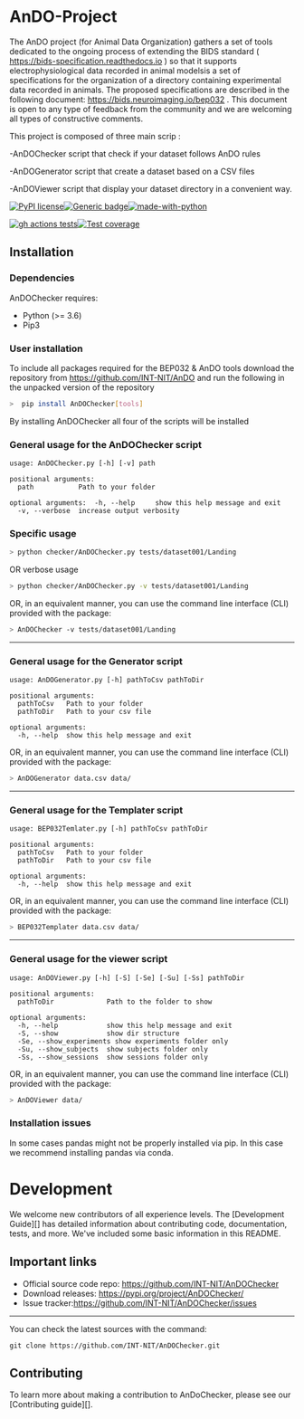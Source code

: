 # AnDO-Project

The AnDO project (for Animal Data Organization) gathers a set of tools dedicated to the ongoing process of extending the BIDS standard ( https://bids-specification.readthedocs.io  ) so that it supports electrophysiological data recorded in animal modelsis a set of specifications for the organization of a directory containing experimental data recorded in animals. The proposed specifications are described in the following document: https://bids.neuroimaging.io/bep032 . This document is open to any type of feedback from the community and we are welcoming all types of constructive comments.

This project is composed of three main scrip :

-AnDOChecker script that check if your dataset follows AnDO rules

-AnDOGenerator script that create a dataset based on a CSV files

-AnDOViewer script that display your dataset directory in a convenient way.

[![PyPI license](https://img.shields.io/pypi/l/ansicolortags.svg)](https://pypi.python.org/pypi/ansicolortags/)[![Generic badge](https://travis-ci.org/INT-NIT/BidsValidatorA.svg?branch=master)](https://shields.io/)[![made-with-python](https://img.shields.io/badge/Made%20with-Python-1f425f.svg)](https://www.python.org/)

[![gh actions tests](https://github.com/INT-NIT/AnDO/workflows/run-tests/badge.svg?branch=master)](https://github.com/INT-NIT/AnDO/actions)[![Test coverage](https://coveralls.io/repos/github/INT-NIT/AnDO/badge.svg?branch=master)](https://coveralls.io/github/INT-NIT/AnDO?branch=master)

## Installation

### Dependencies

AnDOChecker requires:

- Python (>= 3.6)
- Pip3

### User installation

To include all packages required for the BEP032 & AnDO tools download the repository from https://github.com/INT-NIT/AnDO and run the following in the unpacked version of the repository
```bash
>  pip install AnDOChecker[tools]
```

By installing AnDOChecker all four of the scripts will be installed

### General usage for the AnDOChecker script

```term
usage: AnDOChecker.py [-h] [-v] path

positional arguments:
  path           Path to your folder

optional arguments:  -h, --help     show this help message and exit
  -v, --verbose  increase output verbosity

```

### Specific usage

```bash
> python checker/AnDOChecker.py tests/dataset001/Landing
```

OR verbose usage

```bash
> python checker/AnDOChecker.py -v tests/dataset001/Landing

```
OR, in an equivalent manner, you can use the command line interface (CLI) provided with the package:

```bash
> AnDOChecker -v tests/dataset001/Landing

```

-----------
### General usage for the Generator script 

```term
usage: AnDOGenerator.py [-h] pathToCsv pathToDir

positional arguments:
  pathToCsv   Path to your folder
  pathToDir   Path to your csv file

optional arguments:
  -h, --help  show this help message and exit
```

OR, in an equivalent manner, you can use the command line interface (CLI) provided with the package:

```bash
> AnDOGenerator data.csv data/

```
-----------

### General usage for the Templater script 

```term
usage: BEP032Temlater.py [-h] pathToCsv pathToDir

positional arguments:
  pathToCsv   Path to your folder
  pathToDir   Path to your csv file

optional arguments:
  -h, --help  show this help message and exit
```

OR, in an equivalent manner, you can use the command line interface (CLI) provided with the package:

```bash
> BEP032Templater data.csv data/

```
-----------

### General usage for the viewer script

```term
usage: AnDOViewer.py [-h] [-S] [-Se] [-Su] [-Ss] pathToDir

positional arguments:
  pathToDir             Path to the folder to show
  
optional arguments:
  -h, --help            show this help message and exit
  -S, --show            show dir structure
  -Se, --show_experiments show experiments folder only
  -Su, --show_subjects  show subjects folder only
  -Ss, --show_sessions  show sessions folder only
```


OR, in an equivalent manner, you can use the command line interface (CLI) provided with the package:

```bash
> AnDOViewer data/

```

### Installation issues

In some cases pandas might not be properly installed via pip. In this case we recommend installing pandas via conda.

# Development

We welcome new contributors of all experience levels.  The
[Development Guide][] has detailed information about contributing code,
documentation, tests, and more. We've included some basic information in
this README.

Important links
---------------

-   Official source code repo: https://github.com/INT-NIT/AnDOChecker
-   Download releases: https://pypi.org/project/AnDOChecker/
-   Issue tracker:https://github.com/INT-NIT/AnDOChecker/issues

-----------

You can check the latest sources with the command:

    git clone https://github.com/INT-NIT/AnDOChecker.git
    
Contributing
------------

To learn more about making a contribution to AnDoChecker, please see
our [Contributing guide][].

